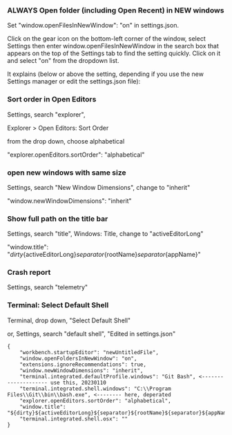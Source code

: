 
### ALWAYS Open folder (including Open Recent) in NEW windows

Set "window.openFilesInNewWindow": "on" in settings.json.

Click on the gear icon on the bottom-left corner of the window, select Settings then enter window.openFilesInNewWindow in the search box that appears on the top of the Settings tab to find the setting quickly. Click on it and select "on" from the dropdown list.

It explains (below or above the setting, depending if you use the new Settings manager or edit the settings.json file):

### Sort order in Open Editors

Settings, search "explorer", 

Explorer > Open Editors: Sort Order

from the drop down, choose alphabetical

"explorer.openEditors.sortOrder": "alphabetical"

### open new windows with same size

Settings, search "New Window Dimensions", change to "inherit"

"window.newWindowDimensions": "inherit"

### Show full path on the title bar

Settings, search "title", Windows: Title, change to "activeEditorLong"

"window.title": "${dirty}${activeEditorLong}${separator}${rootName}${separator}${appName}"

### Crash report

Settings, search "telemetry"

### Terminal: Select Default Shell

Terminal, drop down, "Select Default Shell"

or, Settings, search "default shell", "Edited in settings.json"

```
{
    "workbench.startupEditor": "newUntitledFile",
    "window.openFoldersInNewWindow": "on",
    "extensions.ignoreRecommendations": true,
    "window.newWindowDimensions": "inherit",
    "terminal.integrated.defaultProfile.windows": "Git Bash", <-------------------- use this, 20230110
    "terminal.integrated.shell.windows": "C:\\Program Files\\Git\\bin\\bash.exe", <-------- here, deperated
    "explorer.openEditors.sortOrder": "alphabetical",
    "window.title": "${dirty}${activeEditorLong}${separator}${rootName}${separator}${appName}",
    "terminal.integrated.shell.osx": ""
}

```



